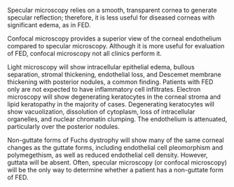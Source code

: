 Specular microscopy relies on a smooth, transparent cornea to generate specular reflection; therefore, it is less useful for diseased corneas with significant edema, as in FED.

Confocal microscopy provides a superior view of the corneal endothelium compared to specular microscopy. Although it is more useful for evaluation of FED, confocal microscopy not all clinics perform it.

Light microscopy will show intracellular epithelial edema, bullous separation, stromal thickening, endothelial loss, and Descemet membrane thickening with posterior nodules, a common finding. Patients with FED only are not expected to have inflammatory cell infiltrates. Electron microscopy will show degenerating keratocytes in the corneal stroma and lipid keratopathy in the majority of cases. Degenerating keratocytes will show vacuolization, dissolution of cytoplasm, loss of intracellular organelles, and nuclear chromatin clumping. The endothelium is attenuated, particularly over the posterior nodules.

Non-guttate forms of Fuchs dystrophy will show many of the same corneal changes as the guttate forms, including endothelial cell pleomorphism and polymegethism, as well as reduced endothelial cell density. However, guttata will be absent. Often, specular microscopy (or confocal microscopy) will be the only way to determine whether a patient has a non-guttate form of FED.